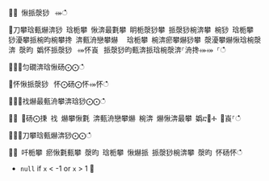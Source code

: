 ਍⌀ 愀挀漀猀⠀⤀ഀഀ
਍刀攀琀甀爀渀猀 琀栀攀 愀渀最氀攀 眀栀漀猀攀 挀漀猀椀渀攀 椀猀 琀栀攀 猀瀀攀挀椀昀椀攀搀 渀甀洀戀攀爀 ⠀琀栀攀 椀渀瘀攀爀猀攀 漀瀀攀爀愀琀椀漀渀 漀昀 嬀怀挀漀猀⠀⤀怀崀⠀挀漀猀昀甀渀挀琀椀漀渀⸀洀搀⤀⤀ ⸀ഀഀ
਍⨀⨀匀礀渀琀愀砀⨀⨀ഀഀ
਍怀愀挀漀猀⠀怀⨀砀⨀怀⤀怀ഀഀ
਍⨀⨀䄀爀最甀洀攀渀琀猀⨀⨀ഀഀ
਍⨀ ⨀砀⨀㨀 䄀 爀攀愀氀 渀甀洀戀攀爀 椀渀 爀愀渀最攀 嬀ⴀ㄀Ⰰ ㄀崀⸀ഀഀ
਍⨀⨀刀攀琀甀爀渀猀⨀⨀ഀഀ
਍⨀ 吀栀攀 瘀愀氀甀攀 漀昀 琀栀攀 愀爀挀 挀漀猀椀渀攀 漀昀 怀砀怀ഀഀ
* `null` if `x` < -1 or `x` > 1਍